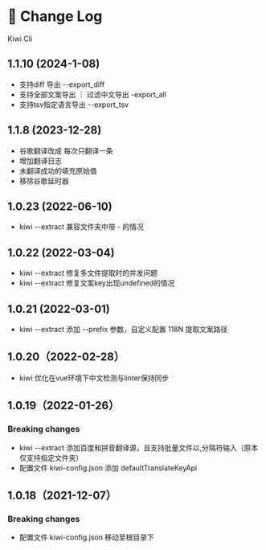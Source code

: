 # 🐤 Change Log

Kiwi Cli

## 1.1.10 (2024-1-08)
- 支持diff 导出 --export_diff
- 支持全部文案导出 ｜ 过滤中文导出 -export_all
- 支持tsv指定语言导出 --export_tsv
## 1.1.8 (2023-12-28)
- 谷歌翻译改成 每次只翻译一条
- 增加翻译日志
- 未翻译成功的填充原始值
- 移除谷歌延时器
## 1.0.23 (2022-06-10)
-  kiwi --extract 兼容文件夹中带 - 的情况

## 1.0.22 (2022-03-04)
-  kiwi --extract 修复多文件提取时的并发问题
-  kiwi --extract 修复文案key出现undefined的情况
## 1.0.21 (2022-03-01)
-  kiwi --extract 添加 --prefix 参数，自定义配置 118N 提取文案路径
## 1.0.20（2022-02-28）
- kiwi 优化在vue环境下中文检测与linter保持同步
## 1.0.19（2022-01-26）

### Breaking changes

- kiwi --extract 添加百度和拼音翻译源，且支持批量文件以,分隔符输入（原本仅支持指定文件夹）
- 配置文件 kiwi-config.json 添加 defaultTranslateKeyApi

## 1.0.18（2021-12-07）

### Breaking changes

- 配置文件 kiwi-config.json 移动至根目录下

